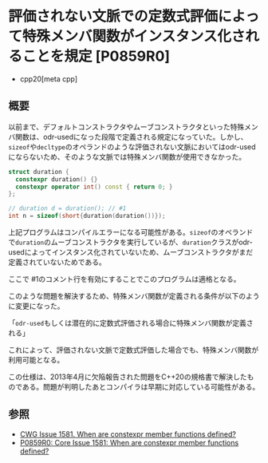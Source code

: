 # 評価されない文脈での定数式評価によって特殊メンバ関数がインスタンス化されることを規定 [P0859R0]
* cpp20[meta cpp]

## 概要
以前まで、デフォルトコンストラクタやムーブコンストラクタといった特殊メンバ関数は、odr-usedになった段階で定義される規定になっていた。しかし、`sizeof`や`decltype`のオペランドのような評価されない文脈においてはodr-usedにならないため、そのような文脈では特殊メンバ関数が使用できなかった。

```cpp
struct duration {
  constexpr duration() {}
  constexpr operator int() const { return 0; }
};

// duration d = duration(); // #1
int n = sizeof(short{duration(duration())});
```

上記プログラムはコンパイルエラーになる可能性がある。`sizeof`のオペランドで`duration`のムーブコンストラクタを実行しているが、`duration`クラスがodr-usedによってインスタンス化されていないため、ムーブコンストラクタがまだ定義されていないためである。

ここで #1のコメント行を有効にすることでこのプログラムは適格となる。

このような問題を解決するため、特殊メンバ関数が定義される条件が以下のように変更になった。

「`odr-used`もしくは潜在的に定数式評価される場合に特殊メンバ関数が定義される」

これによって、評価されない文脈で定数式評価した場合でも、特殊メンバ関数が利用可能となる。

この仕様は、2013年4月に欠陥報告された問題をC++20の規格書で解決したものである。問題が判明したあとコンパイラは早期に対応している可能性がある。


## 参照

- [CWG Issue 1581. When are constexpr member functions defined?](https://wg21.cmeerw.net/cwg/issue1581)
- [P0859R0: Core Issue 1581: When are constexpr member functions defined?](http://www.open-std.org/jtc1/sc22/wg21/docs/papers/2017/p0859r0.html)
